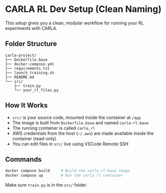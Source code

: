 
# CARLA RL Dev Setup (Clean Naming)

This setup gives you a clean, modular workflow for running your RL experiments with CARLA.

## Folder Structure

```
carla-project/
├── Dockerfile.base
├── docker-compose.yml
├── requirements.txt
├── launch_training.sh
├── README.md
└── src/
    ├── train.py
    └── your_rl_files.py
```

## How It Works

- `src/` is your source code, mounted inside the container at `/app`
- The image is built from `Dockerfile.base` and named `carla-rl-base`
- The running container is called `carla_rl`
- AWS credentials from the host (`~/.aws`) are made available inside the container (read-only)
- You can edit files in `src/` live using VSCode Remote SSH

## Commands

```bash
docker compose build     # Build the carla-rl-base image
docker compose up        # Run the carla_rl container
```

Make sure `train.py` is in the `src/` folder.
